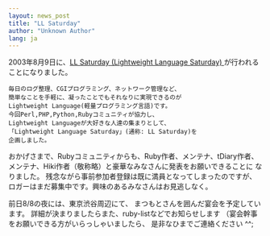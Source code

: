 ```yaml
---
layout: news_post
title: "LL Saturday"
author: "Unknown Author"
lang: ja
---
```


2003年8月9日に、[LL Saturday (Lightweight Language Saturday)
][1]が行われることになりました。

    毎日のログ整理、CGIプログラミング、ネットワーク管理など、
    簡単なことを手軽に、凝ったことでもそれなりに実現できるのが
    Lightweight Language(軽量プログラミング言語)です。
    今回Perl,PHP,Python,Rubyコミュニティが協力し、
    Lightweight Languageが大好きな人達の集まりとして、
    「Lightweight Language Saturday」(通称: LL Saturday)を
    企画しました。

おかげさまで、Rubyコミュニティからも、Ruby作者、メンテナ、tDiary作者、
メンテナ、Hiki作者（敬称略）と豪華なみなさんに発表をお願いできることに なりました。
残念ながら事前参加者登録は既に満員となってしまったのですが、 ロガーはまだ募集中です。興味のあるみなさんはお見逃しなく。

前日8/8の夜には、東京渋谷周辺にて、 まつもとさんを囲んだ宴会を予定しています。
詳細が決まりましたらまた、ruby-listなどでお知らせします （宴会幹事をお願いできる方がいらっしゃいましたら、 是非なひまでご連絡ください
^^;



[1]: http://ll.jus.or.jp
